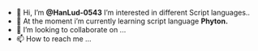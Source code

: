 - 👋 Hi, I’m **@HanLud-0543**
   I’m interested in different Script languages..
- 🌱 At the moment i’m currently learning script language **Phyton.**
- 💞️ I’m looking to collaborate on ...
- 📫 How to reach me ...

<!---
HanLud-0543/HanLud-0543 is a ✨ special ✨ repository because its `README.md` (this file) appears on your GitHub profile.
You can click the Preview link to take a look at your changes.
--->
